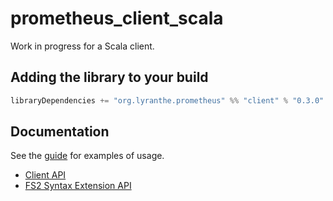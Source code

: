 # prometheus_client_scala

Work in progress for a Scala client.

## Adding the library to your build

```scala
libraryDependencies += "org.lyranthe.prometheus" %% "client" % "0.3.0"
```

## Documentation

See the [guide](doc/Guide.md) for examples of usage.

 - [Client API](https://oss.sonatype.org/service/local/repositories/releases/archive/org/lyranthe/prometheus/client_2.11/0.3.0/client_2.11-0.3.0-javadoc.jar/!/index.html#org.lyranthe.prometheus.client.package)
 - [FS2 Syntax Extension API](https://oss.sonatype.org/service/local/repositories/releases/archive/org/lyranthe/prometheus/fs2_2.11/0.3.0/fs2_2.11-0.3.0-javadoc.jar/!/index.html#org.lyranthe.prometheus.client.fs2_syntax$$EffectExtraSyntax)
